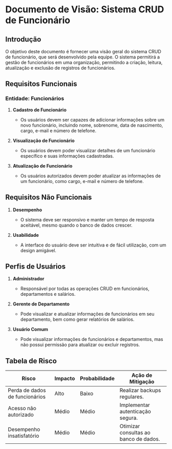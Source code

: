 # Documento de Visão: Sistema CRUD de Funcionário

## Introdução

O objetivo deste documento é fornecer uma visão geral do sistema CRUD de funcionário, que será desenvolvido pela equipe. O sistema permitirá a gestão de funcionários em uma organização, permitindo a criação, leitura, atualização e exclusão de registros de funcionários.

## Requisitos Funcionais

### Entidade: Funcionários

1. **Cadastro de Funcionário**
   - Os usuários devem ser capazes de adicionar informações sobre um novo funcionário, incluindo nome, sobrenome, data de nascimento, cargo, e-mail e número de telefone.

2. **Visualização de Funcionário**
   - Os usuários devem poder visualizar detalhes de um funcionário específico e suas informações cadastradas.

3. **Atualização de Funcionário**
   - Os usuários autorizados devem poder atualizar as informações de um funcionário, como cargo, e-mail e número de telefone.

## Requisitos Não Funcionais

1. **Desempenho**
   - O sistema deve ser responsivo e manter um tempo de resposta aceitável, mesmo quando o banco de dados crescer.

2. **Usabilidade**
   - A interface do usuário deve ser intuitiva e de fácil utilização, com um design amigável.

## Perfis de Usuários

1. **Administrador**
   - Responsável por todas as operações CRUD em funcionários, departamentos e salários.

2. **Gerente de Departamento**
   - Pode visualizar e atualizar informações de funcionários em seu departamento, bem como gerar relatórios de salários.

3. **Usuário Comum**
   - Pode visualizar informações de funcionários e departamentos, mas não possui permissão para atualizar ou excluir registros.

## Tabela de Risco

| Risco                               | Impacto       | Probabilidade | Ação de Mitigação                   |
|-------------------------------------|---------------|---------------|-------------------------------------|
| Perda de dados de funcionários      | Alto          | Baixo         | Realizar backups regulares.         |
| Acesso não autorizado               | Médio         | Médio         | Implementar autenticação segura.     |
| Desempenho insatisfatório           | Médio         | Médio         | Otimizar consultas ao banco de dados.|


